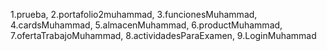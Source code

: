 1.prueba,
2.portafolio2muhammad,
3.funcionesMuhammad,
4.cardsMuhammad,
5.almacenMuhammad,
6.productMuhammad,
7.ofertaTrabajoMuhammad,
8.actividadesParaExamen,
9.LoginMuhammad
